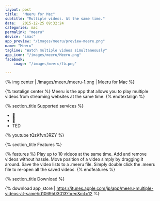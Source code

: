 ```yaml
---
layout: post
title:  "Meeru for Mac"
subtitle: "Multiple videos. At the same time."
date:   2015-12-25 09:32:24
categories: mac
permalink: "meeru"
device: "imac"
app_preview: "/images/meeru/preview-meeru.png"
name: "Meeru"
tagline: "Watch multiple videos simultaneously"
app_icon: "/images/meeru/Meeru.png"
facebook:
    image: "/images/meeru/fb.png"

---
```



{% img center | /images/meeru/meeru-1.png | Meeru for Mac %}

{% textalign center %}
Meeru is the app that allows you to play multiple videos from streaming websites at the same time.
{% endtextalign %}

{% section_title Supported services %}

<ul class="meeru_services">
    <li>&#xe80c;</li>
    <li>&#xe80d;</li>
    <li class="ted">TED</li>
</ul>

{% youtube tQzKfvn3RZY %}

{% section_title Features %}

{% features %}
Play up to 10 videos at the same time.
Add and remove videos without hassle.
Move position of a video simply by dragging it around.
Save the video lists to a .meeru file. Simply double click the .meeru file to re-open all the saved videos.
{% endfeatures %}

{% section_title Download %}

{% download app_store | https://itunes.apple.com/jp/app/meeru-multiple-videos-at-same/id1069503013?l=en&mt=12 %}
